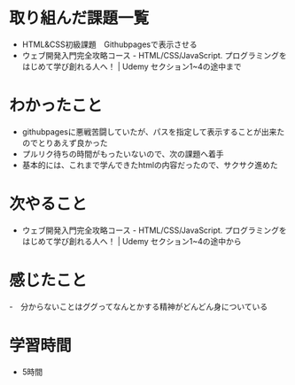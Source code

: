 # 取り組んだ課題一覧
- HTML&CSS初級課題　Githubpagesで表示させる
- ウェブ開発入門完全攻略コース - HTML/CSS/JavaScript. プログラミングをはじめて学び創れる人へ！ | Udemy セクション1~4の途中まで

# わかったこと
- githubpagesに悪戦苦闘していたが、パスを指定して表示することが出来たのでとりあえず良かった
- プルリク待ちの時間がもったいないので、次の課題へ着手
- 基本的には、これまで学んできたhtmlの内容だったので、サクサク進めた

# 次やること
- ウェブ開発入門完全攻略コース - HTML/CSS/JavaScript. プログラミングをはじめて学び創れる人へ！ | Udemy セクション1~4の途中から

# 感じたこと
-　分からないことはググってなんとかする精神がどんどん身についている

# 学習時間
- 5時間
